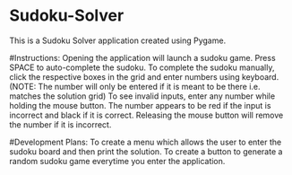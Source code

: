 # Sudoku-Solver
This is a Sudoku Solver application created using Pygame.

#Instructions:
Opening the application will launch a sudoku game.
Press SPACE to auto-complete the sudoku.
To complete the sudoku manually, click the respective boxes in the grid and enter numbers using keyboard.
(NOTE: The number will only be entered if it is meant to be there i.e. matches the solution grid)
To see invalid inputs, enter any number while holding the mouse button. The number appears to be red if the input is incorrect and black if it is correct. Releasing the mouse button will remove the number if it is incorrect.

#Development Plans:
To create a menu which allows the user to enter the sudoku board and then print the solution.
To create a button to generate a random sudoku game everytime you enter the application.
